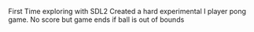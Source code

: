 First Time exploring with SDL2
Created a hard experimental I player pong game.
No score  but game ends if ball is out of bounds

